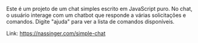 Este é um projeto de um chat simples escrito em JavaScript puro.
No chat, o usuário interage com um chatbot que responde a várias solicitações e comandos.
Digite "ajuda" para ver a lista de comandos disponíveis.

Link: https://nassinger.com/simple-chat
